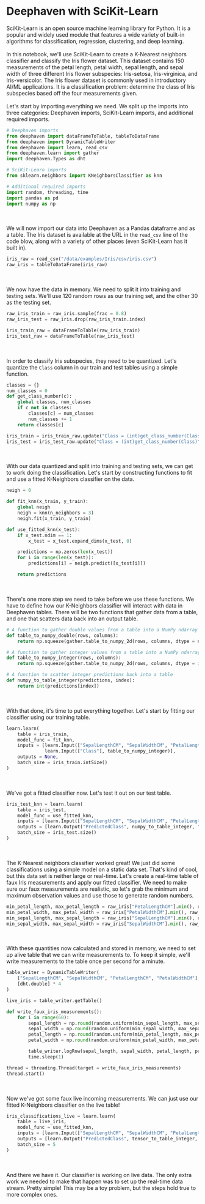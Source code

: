 # Deephaven with SciKit-Learn

SciKit-Learn is an open source machine learning library for Python.  It is a popular and widely used module that features a wide variety of built-in algorithms for classification, regression, clustering, and deep learning.
\
\
In this notebook, we'll use SciKit-Learn to create a K-Nearest neighbors classifier and classify the Iris flower dataset.  This dataset contains 150 measurements of the petal length, petal width, sepal length, and sepal width of three different Iris flower subspecies: Iris-setosa, Iris-virginica, and Iris-versicolor.  The Iris flower dataset is commonly used in introductory AI/ML applications.  It is a classification problem: determine the class of Iris subspecies based off the four measurements given.
\
\
Let's start by importing everything we need.  We split up the imports into three categories: Deephaven imports, SciKit-Learn imports, and additional required imports.

```python
# Deephaven imports
from deephaven import dataFrameToTable, tableToDataFrame
from deephaven import DynamicTableWriter
from deephaven import learn, read_csv
from deephaven.learn import gather
import deephaven.Types as dht

# SciKit-Learn imports
from sklearn.neighbors import KNeighborsClassifier as knn

# Additional required imports
import random, threading, time
import pandas as pd
import numpy as np
```
\
\
We will now import our data into Deephaven as a Pandas dataframe and as a table.  The Iris dataset is available at the URL in the `read_csv` line of the code blow, along with a variety of other places (even SciKit-Learn has it built in).

```python
iris_raw = read_csv("/data/examples/Iris/csv/iris.csv")
raw_iris = tableToDataFrame(iris_raw)
```
\
\
We now have the data in memory.  We need to split it into training and testing sets.  We'll use 120 random rows as our training set, and the other 30 as the testing set.

```python
raw_iris_train = raw_iris.sample(frac = 0.8)
raw_iris_test = raw_iris.drop(raw_iris_train.index)

iris_train_raw = dataFrameToTable(raw_iris_train)
iris_test_raw = dataFrameToTable(raw_iris_test)
```
\
\
In order to classify Iris subspecies, they need to be quantized.  Let's quantize the `Class` column in our train and test tables using a simple function.

```python
classes = {}
num_classes = 0
def get_class_number(c):
    global classes, num_classes
    if c not in classes:
        classes[c] = num_classes
        num_classes += 1
    return classes[c]

iris_train = iris_train_raw.update("Class = (int)get_class_number(Class)")
iris_test = iris_test_raw.update("Class = (int)get_class_number(Class)")
```
\
\
With our data quantized and split into training and testing sets, we can get to work doing the classification.  Let's start by constructing functions to fit and use a fitted K-Neighbors classifier on the data.

```python
neigh = 0

def fit_knn(x_train, y_train):
    global neigh
    neigh = knn(n_neighbors = 3)
    neigh.fit(x_train, y_train)

def use_fitted_knn(x_test):
    if x_test.ndim == 1:
        x_test = x_test.expand_dims(x_test, 0)

    predictions = np.zeros(len(x_test))
    for i in range(len(x_test)):
        predictions[i] = neigh.predict([x_test[i]])

    return predictions
```
\
\
There's one more step we need to take before we use these functions.  We have to define how our K-Neighbors classifier will interact with data in Deephaven tables.  There will be two functions that gather data from a table, and one that scatters data back into an output table.

```python
# A function to gather double values from a table into a NumPy ndarray
def table_to_numpy_double(rows, columns):
    return np.squeeze(gather.table_to_numpy_2d(rows, columns, dtype = np.double))

# A function to gather integer values from a table into a NumPy ndarray
def table_to_numpy_integer(rows, columns):
    return np.squeeze(gather.table_to_numpy_2d(rows, columns, dtype = int))

# A function to scatter integer predictions back into a table
def numpy_to_table_integer(predictions, index):
    return int(predictions[index])
```
\
\
With that done, it's time to put everything together.  Let's start by fitting our classifier using our training table.

```python
learn.learn(
    table = iris_train,
    model_func = fit_knn,
    inputs = [learn.Input(["SepalLengthCM", "SepalWidthCM", "PetalLengthCM", "PetalWidthCM"], table_to_numpy_double), 
              learn.Input(["Class"], table_to_numpy_integer)],
    outputs = None,
    batch_size = iris_train.intSize()
)
```
\
\
We've got a fitted classifier now.  Let's test it out on our test table.

```python
iris_test_knn = learn.learn(
    table = iris_test,
    model_func = use_fitted_knn,
    inputs = [learn.Input(["SepalLengthCM", "SepalWidthCM", "PetalLengthCM", "PetalWidthCM"], table_to_numpy_double)],
    outputs = [learn.Output("PredictedClass", numpy_to_table_integer, "int")],
    batch_size = iris_test.size()
)
```
\
\
The K-Nearest neighbors classifier worked great!  We just did some classifications using a simple model on a static data set.  That's kind of cool, but this data set is neither large or real-time.  Let's create a real-time table of faux Iris measurements and apply our fitted classifier.
We need to make sure our faux measurements are realistic, so let's grab the minimum and maximum observation values and use those to generate random numbers.

```python
min_petal_length, max_petal_length = raw_iris["PetalLengthCM"].min(), raw_iris["PetalLengthCM"].max()
min_petal_width, max_petal_width = raw_iris["PetalWidthCM"].min(), raw_iris["PetalWidthCM"].max()
min_sepal_length, max_sepal_length = raw_iris["SepalLengthCM"].min(), raw_iris["SepalLengthCM"].max()
min_sepal_width, max_sepal_width = raw_iris["SepalWidthCM"].min(), raw_iris["SepalWidthCM"].max()
```
\
\
With these quantities now calculated and stored in memory, we need to set up alive table that we can write measurements to.  To keep it simple, we'll write measurements to the table once per second for a minute.

```python
table_writer = DynamicTableWriter(
    ["SepalLengthCM", "SepalWidthCM", "PetalLengthCM", "PetalWidthCM"],
    [dht.double] * 4
)

live_iris = table_writer.getTable()

def write_faux_iris_measurements():
    for i in range(60):
        sepal_length = np.round(random.uniform(min_sepal_length, max_sepal_length), 1)
        sepal_width = np.round(random.uniform(min_sepal_width, max_sepal_width), 1)
        petal_length = np.round(random.uniform(min_petal_length, max_petal_length), 1)
        petal_width = np.round(random.uniform(min_petal_width, max_petal_width), 1)

        table_writer.logRow(sepal_length, sepal_width, petal_length, petal_width)
        time.sleep(1)

thread = threading.Thread(target = write_faux_iris_measurements)
thread.start()
```
\
\
Now we've got some faux live incoming measurements.  We can just use our fitted K-Neighbors classifier on the live table!

```python
iris_classifications_live = learn.learn(
    table = live_iris, 
    model_func = use_fitted_knn,
    inputs = [learn.Input(["SepalLengthCM", "SepalWidthCM", "PetalLengthCM", "PetalWidthCM"], table_to_tensor_double)],
    outputs = [learn.Output("PredictedClass", tensor_to_table_integer, "int")],
    batch_size = 5
)
```
\
\
And there we have it.  Our classifier is working on live data.  The only extra work we needed to make that happen was to set up the real-time data stream.  Pretty simple!  This may be a toy problem, but the steps hold true to more complex ones.
